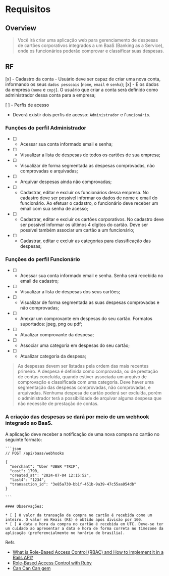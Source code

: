 # Requisitos

## Overview 

> Você irá criar uma aplicação web para gerenciamento de despesas de cartões corporativos integrados a um BaaS (Banking as a Service), onde os funcionários poderão comprovar e classificar suas despesas.

## RF

  [x] - Cadastro da conta 
    - Usuário deve ser capaz de criar uma nova conta, informando os seus `dados pessoais` (``nome``, ``email`` e ``senha``); 
  [x] - E os dados da empresa (``nome`` e ``cnpj``). O usuário que criar a conta será definido como administrador dessa conta para a empresa;

  [ ] - Perfis de acesso
  - Deverá existir dois perfis de acesso: `Administrador` e `Funcionário`.
    
  ### Funções do perfil Administrador

  * [ ] - Acessar sua conta informado email e senha;
  * [ ] - Visualizar a lista de despesas de todos os cartões de sua empresa;
  * [ ] - Visualizar de forma segmentada as despesas comprovadas, não comprovadas e arquivadas;
  * [ ] - Arquivar despesas ainda não comprovadas;
  * [ ] - Cadastrar, editar e excluir os funcionários dessa empresa. No cadastro deve ser possível informar os dados de nome e email do funcionário. Ao efetuar o cadastro, o funcionário deve receber um email com sua senha de acesso;
  * [ ] - Cadastrar, editar e excluir os cartões corporativos. No cadastro deve ser possível informar os últimos 4 dígitos do cartão. Deve ser possível também associar um cartão a um funcionário;
  * [ ] - Cadastrar, editar e excluir as categorias para classificação das despesas;
  
  ### Funções do perfil Funcionário

  * [ ] - Acessar sua conta informado email e senha. Senha será recebida no email de cadastro;
  * [ ] - Visualizar a lista de despesas dos seus cartões;
  * [ ] - Visualizar de forma segmentada as suas despesas comprovadas e não comprovadas;
  * [ ] - Anexar um comprovante em despesas do seu cartão. Formatos suportados: jpeg, png ou pdf;
  * [ ] - Atualizar comprovante da despesa;
  * [ ] - Associar uma categoria em despesas do seu cartão;
  * [ ] - Atualizar categoria da despesa;

  > As despesas devem ser listadas pela ordem das mais recentes primeiro. A despesa é definida como comprovada, ou de prestação de contas concluída, quando estiver associada um arquivo de comprovação e classificada com uma categoria. Deve haver uma segmentação das despesas comprovadas, não comprovadas, e arquivadas. Nenhuma despesa de cartão poderá ser excluída, porém o administrador terá a possibilidade de arquivar alguma despesa que não necessite de prestação de contas.

   ### A criação das despesas se dará por meio de um webhook integrado ao BaaS. 
   A aplicação deve receber a notificação de uma nova compra no cartão no seguinte formato:


    ```json
    // POST /api/baas/webhooks
    
    {
      "merchant": "Uber *UBER *TRIP",
      "cost": 1790,
      "created_at": "2024-07-04 12:15:52",
      "last4": "1234",
      "transaction_id": "3e85a730-bb1f-451b-9a39-47c55aa054db"
    }

    ```
    
    #### Observações:

    * [ ] O valor da transação de compra no cartão é recebida como um inteiro. O valor em Reais (R$) é obtido após divisão por 100.
    * [ ] A data e hora da compra no cartão é recebida em UTC. Deve-se ter um cuidado ao apresentar a data e hora de forma correta no timezone da aplicação (preferencialmente no horário de brasília).


Refs
 * [What is Role-Based Access Control (RBAC) and How to Implement it in a Rails API? ](https://auth0.com/blog/what-is-rbac-and-how-to-implement-it-rails-api/) 
 * [Role-Based Access Control with Ruby](https://medium.com/@vitalismutwiri/role-based-access-control-with-ruby-e103d45d9df5)
 * [Can Can Can gem](https://github.com/CanCanCommunity/cancancan)